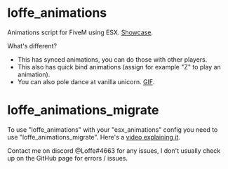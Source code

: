# loffe_animations
Animations script for FiveM using ESX. [Showcase](https://streamable.com/oycxm).

What's different? 
* This has synced animations, you can do those with other players.
* This also has quick bind animations (assign for example "Z" to play an animation).
* You can also pole dance at vanilla unicorn. [GIF](https://gyazo.com/49bd32194aa4fb53c673868550057b63).

# loffe_animations_migrate
To use "loffe_animations" with your "esx_animations" config you need to use "loffe_animations_migrate". Here's a [video explaining it](https://streamable.com/7zk23).

Contact me on discord @Loffe#4663 for any issues, I don't usually check up on the GitHub page for errors / issues.
